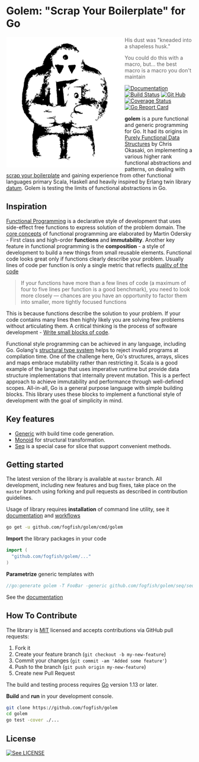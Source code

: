 # Golem: "Scrap Your Boilerplate" for Go

<img src="./doc/logo.svg" width="320" align="left"/>

> His dust was "kneaded into a shapeless husk."

> You could do this with a macro, but...
> the best macro is a macro you don't maintain

[![Documentation](https://godoc.org/github.com/fogfish/golem?status.svg)](http://godoc.org/github.com/fogfish/golem)
[![Build Status](https://secure.travis-ci.org/fogfish/golem.svg?branch=master)](http://travis-ci.org/fogfish/golem)
[![Git Hub](https://img.shields.io/github/last-commit/fogfish/golem.svg)](http://travis-ci.org/fogfish/golem)
[![Coverage Status](https://coveralls.io/repos/github/fogfish/golem/badge.svg?branch=master)](https://coveralls.io/github/fogfish/golem?branch=master)
[![Go Report Card](https://goreportcard.com/badge/github.com/fogfish/golem)](https://goreportcard.com/report/github.com/fogfish/golem)


**golem** is a pure functional and generic programming for Go. It had its origins in [Purely Functional Data Structures](https://www.cs.cmu.edu/~rwh/theses/okasaki.pdf) by Chris Okasaki, on implementing a various higher rank functional abstractions and patterns, on dealing with [scrap your boilerplate](https://www.microsoft.com/en-us/research/publication/scrap-your-boilerplate-with-class/) and gaining experience from other functional languages primary Scala, Haskell and heavily inspired by Erlang twin library [datum](https://github.com/fogfish/datum). Golem is testing the limits of functional abstractions in Go.


## Inspiration

[Functional Programming](https://en.wikipedia.org/wiki/Functional_programming) is a declarative style of development that uses side-effect free functions to express solution of the problem domain. The [core concepts](http://www.se-radio.net/2007/07/episode-62-martin-odersky-on-scala/) of functional programming are elaborated by Martin Odersky - First class and high-order **functions** and **immutability**. Another  key feature in functional programming is the **composition** - a style of development to build a new things from small reusable elements. Functional code looks great only if functions clearly describe your problem. Usually lines of code per function is only a single metric that reflects [quality of the code](https://blog.usejournal.com/solving-embarrassingly-obvious-problems-in-erlang-e3f21a6203cc)

> If your functions have more than a few lines of code (a maximum of four to five lines per function is a good benchmark), you need to look more closely — chances are you have an opportunity to factor them into smaller, more tightly focused functions

This is because functions describe the solution to your problem. If your code contains many lines then highly likely you are solving few problems without articulating them. A critical thinking is the process of software development - [Write small blocks of code](https://blog.ploeh.dk/2019/11/04/the-80-24-rule/).

Functional style programming can be achieved in any language, including Go. Golang's [structural type system](https://en.wikipedia.org/wiki/Structural_type_system) helps to reject invalid programs at compilation time. One of the challenge here, Go's structures, arrays, slices and maps embrace mutability rather than restricting it. Scala is a good example of the language that uses imperative runtime but provide data structure implementations that internally prevent mutation. This is a perfect approach to achieve immutability and performance through well-defined scopes. All-in-all, Go is a general purpose language with simple building blocks. This library uses these blocks to implement a functional style of development with the goal of simplicity in mind.

## Key features

* [Generic](generic) with build time code generation.
* [Monoid](doc/monoid.md) for structural transformation.
* [Seq](https://godoc.org/github.com/fogfish/golem/seq) is a special case for slice that support convenient methods. 


## Getting started

The latest version of the library is available at `master` branch. All development, including new features and bug fixes, take place on the `master` branch using forking and pull requests as described in contribution guidelines.

Usage of library requires **installation** of command line utility, see it [documentation](https://godoc.org/github.com/fogfish/golem/cmd/golem) and [workflows](doc/generic.md)

```bash
go get -u github.com/fogfish/golem/cmd/golem
```

**Import** the library packages in your code

```go
import (
  "github.com/fogfish/golem/..."
)
```

**Parametrize** generic templates with

```go
//go:generate golem -T FooBar -generic github.com/fogfish/golem/seq/seq.go
```

See the [documentation](http://godoc.org/github.com/fogfish/golem)


## How To Contribute

The library is [MIT](LICENSE) licensed and accepts contributions via GitHub pull requests:

1. Fork it
2. Create your feature branch (`git checkout -b my-new-feature`)
3. Commit your changes (`git commit -am 'Added some feature'`)
4. Push to the branch (`git push origin my-new-feature`)
5. Create new Pull Request


The build and testing process requires [Go](https://golang.org) version 1.13 or later.

**Build** and **run** in your development console.

```bash
git clone https://github.com/fogfish/golem
cd golem
go test -cover ./...
```

## License

[![See LICENSE](https://img.shields.io/github/license/fogfish/golem.svg?style=for-the-badge)](LICENSE)
